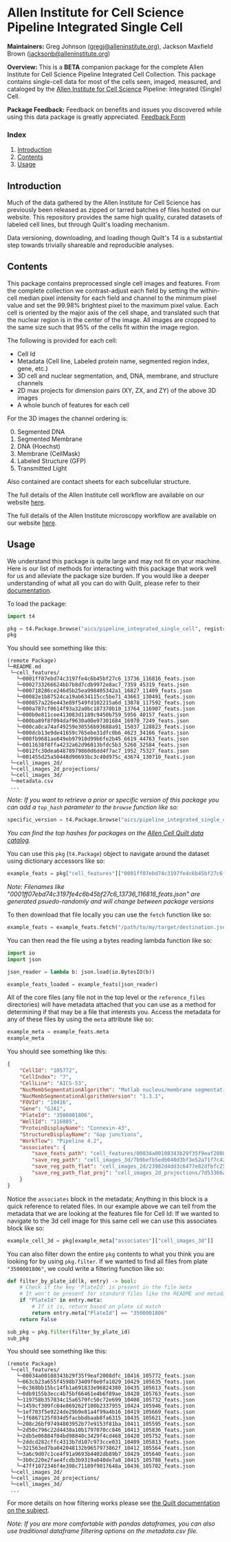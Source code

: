 # Allen Institute for Cell Science Pipeline Integrated Single Cell
**Maintainers:** Greg Johnson (gregj@alleninstitute.org), Jackson Maxfield Brown (jacksonb@alleninstitute.org)

**Overview:** This is a **BETA** companion package for the complete Allen Institute for Cell Science Pipeline
Integrated Cell Collection. This package contains single-cell data for most of the cells seen, imaged, measured, and
cataloged by the [Allen Institute for Cell Science](https://www.allencell.org) Pipeline: Integrated (Single) Cell.

**Package Feedback:** Feedback on benefits and issues you discovered while using this data package is greatly
appreciated. [Feedback Form](https://forms.gle/GUBC3zU5kuA8wyS17)

### Index
1. [Introduction](#introduction)
2. [Contents](#contents)
3. [Usage](#usage)

## Introduction
Much of the data gathered by the Allen Institute for Cell Science has previously been released as zipped or tarred
batches of files hosted on our website. This repository provides the same high quality, curated datasets of labeled
cell lines, but through Quilt's loading mechanism.

Data versioning, downloading, and loading though Quilt's T4 is a substantial step towards trivially shareable and
reproducible analyses.

## Contents
This package contains preprocessed single cell images and features. From the complete collection we contrast-adjust
each field by setting the within-cell median pixel intensity for each field and channel to the minimum pixel value and
set the 99.98% brightest pixel to the maximum pixel value. Each cell is oriented by the major axis of the cell shape,
and translated such that the nuclear region is in the center of the image. All images are cropped to the same size such
that 95% of the cells fit within the image region.

The following is provided for each cell:
* Cell Id
* Metadata (Cell line, Labeled protein name, segmented region index, gene, etc.)
* 3D cell and nuclear segmentation, and, DNA, membrane, and structure channels
* 2D max projects for dimension pairs (XY, ZX, and ZY) of the above 3D images
* A whole bunch of features for each cell

For the 3D images the channel ordering is:

0. Segmented DNA
1. Segmented Membrane
2. DNA (Hoechst)
3. Membrane (CellMask)
4. Labeled Structure (GFP)
5. Transmitted Light

Also contained are contact sheets for each subcellular structure.

The full details of the Allen Institute cell workflow are available on our website [here](https://www.allencell.org/methods-for-cells-in-the-lab.html).

The full details of the Allen Institute microscopy workflow are available on our website [here](https://www.allencell.org/methods-for-microscopy.html).

## Usage
We understand this package is quite large and may not fit on your machine. Here is our list of methods for interacting
with this package that work well for us and alleviate the package size burden. If you would like a deeper understanding
of what all you can do with Quilt, please refer to their [documentation](https://docs.quiltdata.com).

To load the package:
```python
import t4

pkg = t4.Package.browse("aics/pipeline_integrated_single_cell", registry="s3://quilt-aics")
pkg
```

You should see something like this:
```
(remote Package)
└─README.md
 └─cell_features/
   └─0001ff07ebd74c3197fe4c6b45bf27c6_13736_116816_feats.json
   └─0002733266624bb7b8d7cdb9972e8ac7_7359_45319_feats.json
   └─000718286ce246d5b25ea998405342a1_16827_11409_feats.json
   └─00082e1b87524ca19ab634115cc5be71_43663_130491_feats.json
   └─000857a226e443e89f549fd102215a6d_13878_117592_feats.json
   └─000a787cf0614f93a32a0bc187370b10_13764_116907_feats.json
   └─000b0e811cee413083d1189c9450b759_5956_40157_feats.json
   └─000ba89f8f094daf9630a00e97301684_16970_7249_feats.json
   └─000ca0ca74af49259e30556b93688a91_15037_128823_feats.json
   └─000dcb13e9de41659c765ebe31dfc0b6_4623_34166_feats.json
   └─000fb9681ae049eb97910d99b6fe2b45_6619_44763_feats.json
   └─0011638f8ffa4232a62d96013bfdc5b3_5260_32584_feats.json
   └─0012fc30dea64878979860d6dd4f7ac7_1952_75327_feats.json
   └─001455d25a50448d90693bc3c40d975c_43674_130710_feats.json
 └─cell_images_2d/
 └─cell_images_2d_projections/
 └─cell_images_3d/
 └─metadata.csv
 ...
```

*Note: If you want to retrieve a prior or specific version of this package you can add a `top_hash` parameter to the
`browse` function like so:*
```python
specific_version = t4.Package.browse("aics/pipeline_integrated_single_cell", "s3://quilt-aics", "7cf876498abb12db5004fbf7dbaece9fd1ca0b2e68738280f126c85f86a0b628")
```

*You can find the top hashes for packages on the [Allen Cell Quilt data catalog](https://allencell.quiltdata.com/b/quilt-aics/packages/aics/pipeline_integrated_single_cell).*

You can use this `pkg` (`t4.Package`) object to navigate around the dataset using dictionary accessors like so:
```python
example_feats = pkg["cell_features"]["0001ff07ebd74c3197fe4c6b45bf27c6_13736_116816_feats.json"]
```

*Note: Filenames like "0001ff07ebd74c3197fe4c6b45bf27c6_13736_116816_feats.json" are generated psuedo-randomly and will change between package versions*

To then download that file locally you can use the `fetch` function like so:
```python
example_feats = example_feats.fetch("/path/to/my/target/destination.json")
```

You can then read the file using a bytes reading lambda function like so:
```python
import io
import json

json_reader = lambda b: json.load(io.BytesIO(b))

example_feats_loaded = example_feats(json_reader)
```

All of the core files (any file not in the top level or the `reference_files` directories) will have metadata attached
that you can use as a method for determining if that may be a file that interests you. Access the metadata for any of
these files by using the `meta` attribute like so:
```python
example_meta = example_feats.meta
example_meta
```

You should see something like this:
```json
{
    "CellId": "105772",
    "CellIndex": "7",
    "CellLine": "AICS-53",
    "NucMembSegmentationAlgorithm": "Matlab nucleus/membrane segmentation",
    "NucMembSegmentationAlgorithmVersion": "1.3.1",
    "FOVId": "10416",
    "Gene": "GJA1",
    "PlateId": "3500001806",
    "WellId": "116885",
    "ProteinDisplayName": "Connexin-43",
    "StructureDisplayName": "Gap junctions",
    "Workflow": "Pipeline 4.2",
    "associates": {
        "save_feats_path": "cell_features/00034a00108343b29f35f9eaf2008dfc_10416_105772_feats.json",
        "save_reg_path": "cell_images_3d/7b9befb5edb040d3bf3e52a71f7c4265_10416_105772_reg.tiff",
        "save_reg_path_flat": "cell_images_2d/23982d4dd3c6477e82dfbfc25e0fef34_10416_105772_reg_flat.png",
        "save_reg_path_flat_proj": "cell_images_2d_projections/7d53366a0e4b4da384c2f344a8963568_10416_105772_reg_flat_proj.png"
    }
}
```

Notice the `associates` block in the metadata; Anything in this block is a quick reference to related files. In our
example above we can tell from the metadata that we are looking at the features file for Cell Id:
If we wanted to navigate to the 3d cell image for this same cell we can use this associates block like so:
```python
example_cell_3d = pkg[example_meta["associates"]["cell_images_3d"]]
```

You can also filter down the entire `pkg` contents to what you think you are looking for by using `pkg.filter`. If we
wanted to find all files from plate `"3500001806"`, we could write a filtering function like so:
```python
def filter_by_plate_id(lk, entry) -> bool:
    # Check if the key 'PlateId' is present in the file meta
    # It won't be present for standard files like the README and metadata csv
    if "PlateId" in entry.meta:
        # If it is, return based on plate id match
        return entry.meta["PlateId"] == "3500001806"
    return False

sub_pkg = pkg.filter(filter_by_plate_id)
sub_pkg
```

You should see something like this:
```
(remote Package)
 └─cell_features/
   └─00034a00108343b29f35f9eaf2008dfc_10416_105772_feats.json
   └─063cb23a655f4598b73409f0e0fa1029_10429_105635_feats.json
   └─0c368bb15bc14fb1a691833e96824380_10435_105613_feats.json
   └─0db9155b3ecc4b75bf66461e4b6f89ae_10420_105763_feats.json
   └─119758b357834c15a6579fc50c72e699_10408_105732_feats.json
   └─1459cf309fc04e869262f100b2337955_10424_105946_feats.json
   └─1ef703f5e9224de29b9e81a4f99a4b16_10419_105669_feats.json
   └─1f6867125f034d5facbbdbaab8fa6315_10435_105621_feats.json
   └─208c26bf97494803952b77e9153f81ba_10411_105595_feats.json
   └─2d50c796c22d4438a10b1797070cc846_10413_105836_feats.json
   └─2db5e06884f04bd98840c3429f4cd468_10420_105752_feats.json
   └─2ddcd282cffc4313b7d107c973cce031_10409_105813_feats.json
   └─321563ed7ba042048132b9657973862f_10412_105564_feats.json
   └─3a6c9d07c1ce4f91a9693b4402db89b7_10429_105640_feats.json
   └─3b0c220e2fae4fcdb3b9319a040de7a8_10415_105788_feats.json
   └─47ff1072346f4e398c71189f9017648a_10436_105702_feats.json
 └─cell_images_2d/
 └─cell_images_2d_projections/
 └─cell_images_3d/
 ...
```

For more details on how filtering works please see [the Quilt documentation on the subject](https://docs.quiltdata.com/advanced-usage/filtering-a-package).

*Note: If you are more comfortable with pandas dataframes, you can also use traditional dataframe filtering options on
the metadata.csv file.*

